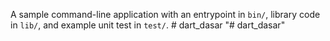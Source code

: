 A sample command-line application with an entrypoint in `bin/`, library code
in `lib/`, and example unit test in `test/`.
#   d a r t _ d a s a r  
 "# dart_dasar" 
